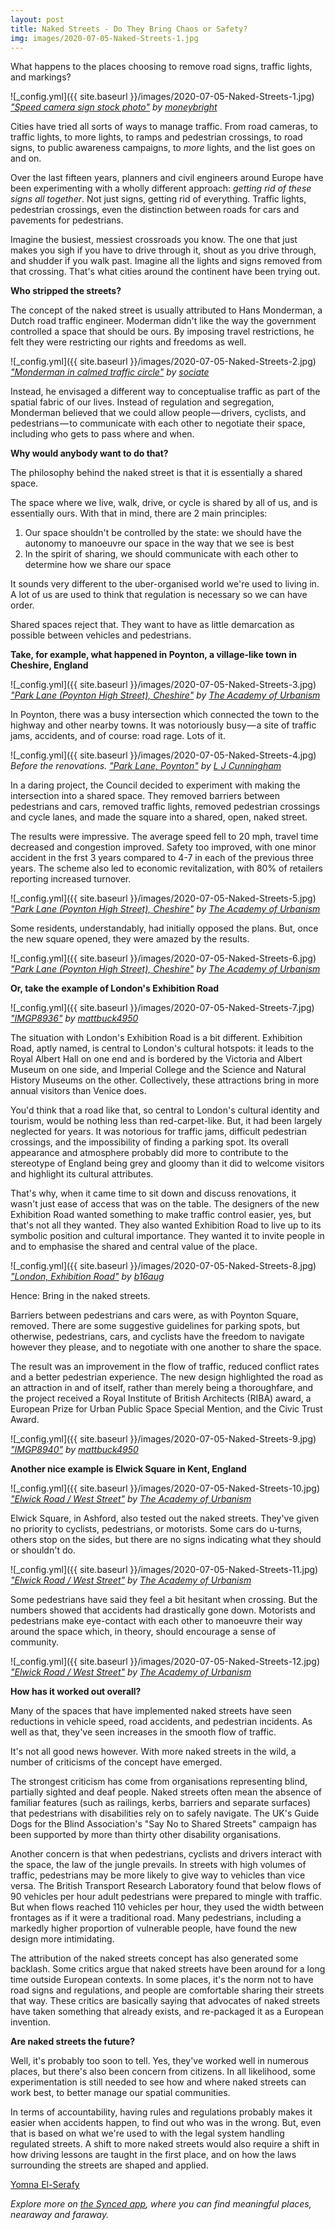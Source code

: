 ```yaml
---
layout: post
title: Naked Streets - Do They Bring Chaos or Safety?
img: images/2020-07-05-Naked-Streets-1.jpg
---
```


What happens to the places choosing to remove road signs, traffic lights, and markings?

![_config.yml]({{ site.baseurl }}/images/2020-07-05-Naked-Streets-1.jpg)
*[&quot;Speed camera sign stock photo&quot;](https://www.flickr.com/photos/126066997@N07/46662927374) by [moneybright](https://www.flickr.com/photos/126066997@N07)*

Cities have tried all sorts of ways to manage traffic. From road cameras, to traffic lights, to more lights, to ramps and pedestrian crossings, to road signs, to public awareness campaigns, to _more_ lights, and the list goes on and on.

Over the last fifteen years, planners and civil engineers around Europe have been experimenting with a wholly different approach: _getting rid of these signs all together_. Not just signs, getting rid of everything. Traffic lights, pedestrian crossings, even the distinction between roads for cars and pavements for pedestrians.

Imagine the busiest, messiest crossroads you know. The one that just makes you sigh if you have to drive through it, shout as you drive through, and shudder if you walk past. Imagine all the lights and signs removed from that crossing. That's what cities around the continent have been trying out.


**Who stripped the streets?**

The concept of the naked street is usually attributed to Hans Monderman, a Dutch road traffic engineer. Moderman didn't like the way the government controlled a space that should be ours. By imposing travel restrictions, he felt they were restricting our rights and freedoms as well.

![_config.yml]({{ site.baseurl }}/images/2020-07-05-Naked-Streets-2.jpg)
*[&quot;Monderman in calmed traffic circle&quot;](https://www.flickr.com/photos/35034362215@N01/414192129) by [sociate](https://www.flickr.com/photos/35034362215@N01)*

Instead, he envisaged a different way to conceptualise traffic as part of the spatial fabric of our lives. Instead of regulation and segregation, Monderman believed that we could allow people — drivers, cyclists, and pedestrians — to communicate with each other to negotiate their space, including who gets to pass where and when.


**Why would anybody want to do that?**

The philosophy behind the naked street is that it is essentially a shared space.

The space where we live, walk, drive, or cycle is shared by all of us, and is essentially ours. With that in mind, there are 2 main principles:

1. Our space shouldn't be controlled by the state: we should have the autonomy to manoeuvre our space in the way that we see is best
2. In the spirit of sharing, we should communicate with each other to determine how we share our space

It sounds very different to the uber-organised world we're used to living in. A lot of us are used to think that regulation is necessary so we can have order.

Shared spaces reject that. They want to have as little demarcation as possible between vehicles and pedestrians.


**Take, for example, what happened in Poynton, a village-like town in Cheshire, England**

![_config.yml]({{ site.baseurl }}/images/2020-07-05-Naked-Streets-3.jpg)
*[&quot;Park Lane (Poynton High Street), Cheshire&quot;](https://www.flickr.com/photos/41616459@N02/11926246975) by [The Academy of Urbanism](https://www.flickr.com/photos/41616459@N02)*

In Poynton, there was a busy intersection which connected the town to the highway and other nearby towns. It was notoriously busy — a site of traffic jams, accidents, and of course: road rage. Lots of it.

![_config.yml]({{ site.baseurl }}/images/2020-07-05-Naked-Streets-4.jpg)
*Before the renovations. [&quot;Park Lane, Poynton&quot;](https://www.geograph.org.uk/photo/67572) by [L J Cunningham](https://geograph.org.uk/profile/1755)*

In a daring project, the Council decided to experiment with making the intersection into a shared space. They removed barriers between pedestrians and cars, removed traffic lights, removed pedestrian crossings and cycle lanes, and made the square into a shared, open, naked street.

The results were impressive. The average speed fell to 20 mph, travel time decreased and congestion improved. Safety too improved, with one minor accident in the frst 3 years compared to 4-7 in each of the previous three years. The scheme also led to economic revitalization, with 80% of retailers reporting increased turnover.

![_config.yml]({{ site.baseurl }}/images/2020-07-05-Naked-Streets-5.jpg)
*[&quot;Park Lane (Poynton High Street), Cheshire&quot;](https://www.flickr.com/photos/41616459@N02/11926981263) by [The Academy of Urbanism](https://www.flickr.com/photos/41616459@N02)*

Some residents, understandably, had initially opposed the plans. But, once the new square opened, they were amazed by the results.

![_config.yml]({{ site.baseurl }}/images/2020-07-05-Naked-Streets-6.jpg)
*[&quot;Park Lane (Poynton High Street), Cheshire&quot;](https://www.flickr.com/photos/41616459@N02/11927027543) by [The Academy of Urbanism](https://www.flickr.com/photos/41616459@N02)*


**Or, take the example of London's Exhibition Road**

![_config.yml]({{ site.baseurl }}/images/2020-07-05-Naked-Streets-7.jpg)
*[&quot;IMGP8936&quot;](https://www.flickr.com/photos/23136508@N00/16045947546) by [mattbuck4950](https://www.flickr.com/photos/23136508@N00)*

The situation with London's Exhibition Road is a bit different. Exhibition Road, aptly named, is central to London's cultural hotspots: it leads to the Royal Albert Hall on one end and is bordered by the Victoria and Albert Museum on one side, and Imperial College and the Science and Natural History Museums on the other. Collectively, these attractions bring in more annual visitors than Venice does.

You'd think that a road like that, so central to London's cultural identity and tourism, would be nothing less than red-carpet-like. But, it had been largely neglected for years. It was notorious for traffic jams, difficult pedestrian crossings, and the impossibility of finding a parking spot. Its overall appearance and atmosphere probably did more to contribute to the stereotype of England being grey and gloomy than it did to welcome visitors and highlight its cultural attributes.

That's why, when it came time to sit down and discuss renovations, it wasn't just ease of access that was on the table. The designers of the new Exhibition Road wanted something to make traffic control easier, yes, but that's not all they wanted. They also wanted Exhibition Road to live up to its symbolic position and cultural importance. They wanted it to invite people in and to emphasise the shared and central value of the place.

![_config.yml]({{ site.baseurl }}/images/2020-07-05-Naked-Streets-8.jpg)
*[&quot;London, Exhibition Road&quot;](https://www.flickr.com/photos/130600941@N07/16759695507) by [b16aug](https://www.flickr.com/photos/130600941@N07)*

Hence: Bring in the naked streets.

Barriers between pedestrians and cars were, as with Poynton Square, removed. There are some suggestive guidelines for parking spots, but otherwise, pedestrians, cars, and cyclists have the freedom to navigate however they please, and to negotiate with one another to share the space.

The result was an improvement in the flow of traffic, reduced conflict rates and a better pedestrian experience. The new design highlighted the road as an attraction in and of itself, rather than merely being a thoroughfare, and the project received a Royal Institute of British Architects (RIBA) award, a European Prize for Urban Public Space Special Mention, and the Civic Trust Award.

![_config.yml]({{ site.baseurl }}/images/2020-07-05-Naked-Streets-9.jpg)
*[&quot;IMGP8940&quot;](https://www.flickr.com/photos/23136508@N00/15449439484) by [mattbuck4950](https://www.flickr.com/photos/23136508@N00)*


**Another nice example is Elwick Square in Kent, England**

![_config.yml]({{ site.baseurl }}/images/2020-07-05-Naked-Streets-10.jpg)
*[&quot;Elwick Road / West Street&quot;](https://www.flickr.com/photos/41616459@N02/15659111067) by [The Academy of Urbanism](https://www.flickr.com/photos/41616459@N02)*

Elwick Square, in Ashford, also tested out the naked streets. They've given no priority to cyclists, pedestrians, or motorists. Some cars do u-turns, others stop on the sides, but there are no signs indicating what they should or shouldn't do.

![_config.yml]({{ site.baseurl }}/images/2020-07-05-Naked-Streets-11.jpg)
*[&quot;Elwick Road / West Street&quot;](https://www.flickr.com/photos/41616459@N02/15657416160) by [The Academy of Urbanism](https://www.flickr.com/photos/41616459@N02)*

Some pedestrians have said they feel a bit hesitant when crossing. But the numbers showed that accidents had drastically gone down. Motorists and pedestrians make eye-contact with each other to manoeuvre their way around the space which, in theory, should encourage a sense of community.

![_config.yml]({{ site.baseurl }}/images/2020-07-05-Naked-Streets-12.jpg)
*[&quot;Elwick Road / West Street&quot;](https://www.flickr.com/photos/41616459@N02/15658753539) by [The Academy of Urbanism](https://www.flickr.com/photos/41616459@N02)*


**How has it worked out overall?**

Many of the spaces that have implemented naked streets have seen reductions in vehicle speed, road accidents, and pedestrian incidents. As well as that, they've seen increases in the smooth flow of traffic. 

It's not all good news however. With more naked streets in the wild, a number of criticisms of the concept have emerged. 

The strongest criticism has come from organisations representing blind, partially sighted and deaf people. Naked streets often mean the absence of familiar features (such as railings, kerbs, barriers and separate surfaces) that pedestrians with disabilities rely on to safely navigate. The UK's Guide Dogs for the Blind Association's "Say No to Shared Streets" campaign has been supported by more than thirty other disability organisations.

Another concern is that when pedestrians, cyclists and drivers interact with the space, the law of the jungle prevails. In streets with high volumes of traffic, pedestrians may be more likely to give way to vehicles than vice versa. The British Transport Research Laboratory found that below flows of 90 vehicles per hour adult pedestrians were prepared to mingle with traffic. But when flows reached 110 vehicles per hour, they used the width between frontages as if it were a traditional road. Many pedestrians, including a markedly higher proportion of vulnerable people, have found the new design more intimidating. 

The attribution of the naked streets concept has also generated some backlash. Some critics argue that naked streets have been around for a long time outside European contexts. In some places, it's the norm not to have road signs and regulations, and people are comfortable sharing their streets that way. These critics are basically saying that advocates of naked streets have taken something that already exists, and re-packaged it as a European invention.


**Are naked streets the future?**

Well, it's probably too soon to tell. Yes, they've worked well in numerous places, but there's also been concern from citizens. In all likelihood, some experimentation is still needed to see how and where naked streets can work best, to better manage our spatial communities.

In terms of accountability, having rules and regulations probably makes it easier when accidents happen, to find out who was in the wrong. But, even that is based on what we're used to with the legal system handling regulated streets. A shift to more naked streets would also require a shift in how driving lessons are taught in the first place, and on how the laws surrounding the streets are shaped and applied.

[Yomna El-Serafy](https://medium.com/u/cfdf8602e700)

_Explore more on [the Synced app](http://onelink.to/8ttzr9), where you can find meaningful places, nearaway and faraway._
